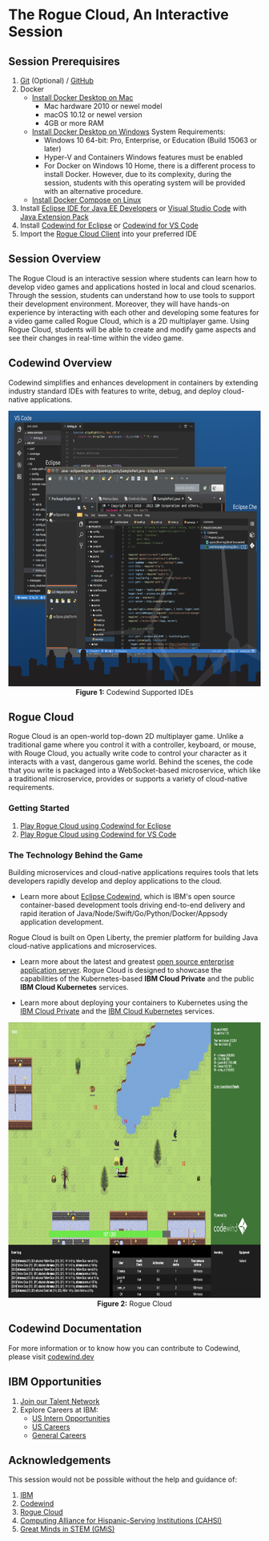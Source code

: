 # The Rogue Cloud, An Interactive Session #


## Session Prerequisires ##
1. [Git](https://git-scm.com/downloads) (Optional) / [GitHub](http://github.com)
2. Docker
   * [Install Docker Desktop on Mac](https://docs.docker.com/docker-for-mac/install/)
     * Mac hardware 2010 or newel model
     * macOS 10.12 or newel version
     * 4GB or more RAM
   * [Install Docker Desktop on Windows](https://docs.docker.com/docker-for-windows/install/)
     System Requirements: 
     * Windows 10 64-bit: Pro, Enterprise, or Education (Build 15063 or later)
     * Hyper-V and Containers Windows features must be enabled
     * For Docker on Windows 10 Home, there is a different process to install Docker. However, due to its complexity, during the session, students with this operating system will be provided with an alternative procedure.
   * [Install Docker Compose on Linux](https://docs.docker.com/compose/install/) 
3. Install [Eclipse IDE for Java EE Developers](https://www.eclipse.org/downloads/packages/release/) or [Visual Studio Code](https://code.visualstudio.com/download) with [Java Extension Pack](https://marketplace.visualstudio.com/items?itemName=vscjava.vscode-java-pack)
4. Install [Codewind for Eclipse](https://github.com/sujeilyfonseca/rogue-cloud-interactive-session/blob/master/docs/codewind-eclipse-instructions.md) or [Codewind for VS Code](https://github.com/sujeilyfonseca/rogue-cloud-interactive-session/blob/master/docs/codewind-vscode-instructions.md) 
5. Import the [Rogue Cloud Client](https://github.com/sujeilyfonseca/rogue-cloud-interactive-session#rogue-cloud) into your preferred IDE  


## Session Overview ##
The Rogue Cloud is an interactive session where students can learn how to develop video games and applications hosted in local and cloud scenarios. Through the session, students can understand how to use tools to support their development environment. Moreover, they will have hands-on experience by interacting with each other and developing some features for a video game called Rogue Cloud, which is a 2D multiplayer game. Using Rogue Cloud, students will be able to create and modify game aspects and see their changes in real-time within the video game.


## Codewind Overview ##
Codewind simplifies and enhances development in containers by extending industry standard IDEs with features to write, debug, and deploy cloud-native applications.

<p align="center"><img height="550" width="700" src="https://github.com/sujeilyfonseca/rogue-cloud-interactive-session/blob/master/images/codewind-supported-platforms.png"></br><b>Figure 1:</b> Codewind Supported IDEs</p>


## Rogue Cloud ##
Rogue Cloud is an open-world top-down 2D multiplayer game. Unlike a traditional game where you control it with a controller, keyboard, or mouse, with Rouge Cloud, you actually write code to control your character as it interacts with a vast, dangerous game world. Behind the scenes, the code that you write is packaged into a WebSocket-based microservice, which like a traditional microservice, provides or supports a variety of cloud-native requirements.


### Getting Started ###
1. [Play Rogue Cloud using Codewind for Eclipse](https://github.com/sujeilyfonseca/rogue-cloud-interactive-session/blob/master/docs/developing-eclipse-codewind.md)
2. [Play Rogue Cloud using Codewind for VS Code](https://github.com/sujeilyfonseca/rogue-cloud-interactive-session/blob/master/docs/developing-vscode-codewind.md)


### The Technology Behind the Game ###
Building microservices and cloud-native applications requires tools that lets developers rapidly develop and deploy applications to the cloud.

* Learn more about [Eclipse Codewind](https://www.eclipse.org/codewind/), which is IBM's open source container-based development tools driving end-to-end delivery and rapid iteration of Java/Node/Swift/Go/Python/Docker/Appsody application development.

Rogue Cloud is built on Open Liberty, the premier platform for building Java cloud-native applications and microservices.

* Learn more about the latest and greatest [open source enterprise application server](https://openliberty.io).
Rogue Cloud is designed to showcase the capabilities of the Kubernetes-based **IBM Cloud Private** and the public **IBM Cloud Kubernetes** services.

* Learn more about deploying your containers to Kubernetes using the [IBM Cloud Private](https://www.ibm.com/cloud/private) and the [IBM Cloud Kubernetes](https://www.ibm.com/cloud/container-service) services.

<p align="center"><img height="550" width="850" src="https://github.com/sujeilyfonseca/rogue-cloud-interactive-session/blob/master/images/rogue-cloud-client-codewind.png"></br><b>Figure 2:</b> Rogue Cloud</p>


## Codewind Documentation ##
For more information or to know how you can contribute to Codewind, please visit [codewind.dev](https://www.eclipse.org/codewind/gettingstarted.html)


## IBM Opportunities ##
1. [Join our Talent Network](http://ibm.biz/GreatMindsinSTEM)
2. Explore Careers at IBM:
   * [US Intern Opportunities](https://www.ibm.com/us-en/employment/internships)
   * [US Careers](https://www.ibm.com/us-en/employment/entry_level_campus.html#)
   * [General Careers](https://careers.ibm.com)


## Acknowledgements ##
This session would not be possible without the help and guidance of:
1. [IBM](https://www.ibm.com/us-en)
2. [Codewind](https://www.eclipse.org/codewind/gettingstarted.html) 
3. [Rogue Cloud](https://github.com/sujeilyfonseca/rogue-cloud)
4. [Computing Alliance for Hispanic-Serving Institutions (CAHSI)](http://cahsi.cs.utep.edu)
5. [Great Minds in STEM (GMiS)](http://www.greatmindsinstem.org)  

